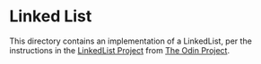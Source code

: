 # Linked List

This directory contains an implementation of a LinkedList, per the instructions in the [LinkedList Project](https://www.theodinproject.com/courses/ruby-programming/lessons/linked-lists?ref=lnav) from [The Odin Project](https://www.theodinproject.com).

